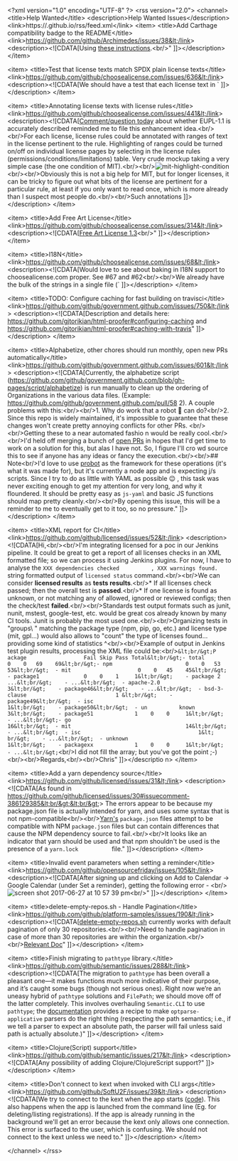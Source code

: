 &lt;?xml version="1.0" encoding="UTF-8" ?&gt;
&lt;rss version="2.0"&gt;
&lt;channel&gt;
&lt;title&gt;Help Wanted&lt;/title&gt;
&lt;description&gt;Help Wanted Issues&lt;/description&gt;
&lt;link&gt;https://.github.io/rss/feed.xml&lt;/link&gt;
&lt;item&gt;
        &lt;title&gt;Add Carthage compatibility badge to the README&lt;/title&gt;
        &lt;link&gt;https://github.com/github/Archimedes/issues/38&lt;/link&gt;
        &lt;description&gt;&lt;![CDATA[Using [these instructions](https://github.com/Carthage/Carthage/blob/7a0153cc164e301c46527f6e20c886728a0dc218/README.md#declare-your-compatibility).&lt;br/&gt;" ]]&gt;&lt;/description&gt;
&lt;/item&gt;

&lt;item&gt;
        &lt;title&gt;Test that license texts match SPDX plain license texts&lt;/title&gt;
        &lt;link&gt;https://github.com/github/choosealicense.com/issues/636&lt;/link&gt;
        &lt;description&gt;&lt;![CDATA[We should have a test that each license text in ` ]]&gt;&lt;/description&gt;
&lt;/item&gt;

&lt;item&gt;
        &lt;title&gt;Annotating license texts with license rules&lt;/title&gt;
        &lt;link&gt;https://github.com/github/choosealicense.com/issues/441&lt;/link&gt;
        &lt;description&gt;&lt;![CDATA[[Comment/question today](https://github.com/github/choosealicense.com/pull/320#issuecomment-230746990) about whether EUPL-1.1 is accurately described reminded me to file this enhancement idea.&lt;br/&gt;&lt;br/&gt;For each license, license rules could be annotated with ranges of text in the license pertinent to the rule. Highlighting of ranges could be turned on/off on individual license pages by selecting in the license rules (permissions/conditions/limitations) table. Very crude mockup taking a very simple case (the one condition of MIT).&lt;br/&gt;&lt;br/&gt;![mit-highlight-condition](https://cloud.githubusercontent.com/assets/40415/16633043/25735510-437c-11e6-84f8-1e504d48f345.png)&lt;br/&gt;&lt;br/&gt;Obviously this is not a big help for MIT, but for longer licenses, it can be tricky to figure out what bits of the license are pertinent for a particular rule, at least if you only want to read once, which is more already than I suspect most people do.&lt;br/&gt;&lt;br/&gt;Such annotations  ]]&gt;&lt;/description&gt;
&lt;/item&gt;

&lt;item&gt;
        &lt;title&gt;Add Free Art License&lt;/title&gt;
        &lt;link&gt;https://github.com/github/choosealicense.com/issues/314&lt;/link&gt;
        &lt;description&gt;&lt;![CDATA[[Free Art License 1.3](http://artlibre.org/licence/lal/en/)&lt;br/&gt;" ]]&gt;&lt;/description&gt;
&lt;/item&gt;

&lt;item&gt;
        &lt;title&gt;I18N&lt;/title&gt;
        &lt;link&gt;https://github.com/github/choosealicense.com/issues/68&lt;/link&gt;
        &lt;description&gt;&lt;![CDATA[Would love to see about baking in I18N support to choosealicense.com proper. See #67 and #62&lt;br/&gt;&lt;br/&gt;We already have the bulk of the strings in a single file (` ]]&gt;&lt;/description&gt;
&lt;/item&gt;

&lt;item&gt;
        &lt;title&gt;TODO: Configure caching for fast building on travisci&lt;/title&gt;
        &lt;link&gt;https://github.com/github/government.github.com/issues/750&lt;/link&gt;
        &lt;description&gt;&lt;![CDATA[Description and details here: https://github.com/gjtorikian/html-proofer#configuring-caching and https://github.com/gjtorikian/html-proofer#caching-with-travis" ]]&gt;&lt;/description&gt;
&lt;/item&gt;

&lt;item&gt;
        &lt;title&gt;Alphabetize, other chores should run monthly, open new PRs automatically&lt;/title&gt;
        &lt;link&gt;https://github.com/github/government.github.com/issues/601&lt;/link&gt;
        &lt;description&gt;&lt;![CDATA[Currently, the alphabetize script (https://github.com/github/government.github.com/blob/gh-pages/script/alphabetize)  is run manually to clean up the ordering of Organizations in the various data files. (Example: https://github.com/github/government.github.com/pull/58          2). A couple problems with this:&lt;br/&gt;&lt;br/&gt;1. Why do work that a robot 🤖 can do?&lt;br/&gt;2. Since this repo is widely maintained, it's impossible to guarantee that these changes won't create pretty annoying conflicts for other PRs. &lt;br/&gt;&lt;br/&gt;Getting these to a near automated fashio          n would be really cool.&lt;br/&gt;&lt;br/&gt;I'd held off merging a bunch of [open PRs](https://github.com/github/government.github.com/pulls?utf8=%E2%9C%93&q=is%3Apr%20is%3Aopen%20updated%3A%3E2017-07-01) in hopes that I'd get time to work on a solution for this, but alas I have not. So, I figure I'll cro          wd source this to see if anyone has any ideas or fancy the execution.&lt;br/&gt;&lt;br/&gt;## Note&lt;br/&gt;I'd love to use [probot](https://probot.github.io) as the framework for these operations (it's what it was made for), but it's currently a node app and is expecting j/s scripts. Since I try to do as           little with YAML as possible 😉 , this task was never exciting enough to get my attention for very long, and why it floundered. It should be pretty easy as `js-yaml` and basic JS functions should map pretty cleanly.&lt;br/&gt;&lt;br/&gt;By opening this issue, this will be a reminder to me to eventually get           to it too, so no pressure." ]]&gt;&lt;/description&gt;
&lt;/item&gt;

&lt;item&gt;
        &lt;title&gt;XML report for CI&lt;/title&gt;
        &lt;link&gt;https://github.com/github/licensed/issues/52&lt;/link&gt;
        &lt;description&gt;&lt;![CDATA[Hi,&lt;br/&gt;&lt;br/&gt;I'm integrating licensed for a poc in our Jenkins pipeline. It could be great to get a report of all licenses checks in an XML formatted file; so we can process it using Jenkins plugins. For now, I have to analyse the `XXX dependencies checked          , XXX warnings found.` string formatted output of `licensed status` command.&lt;br/&gt;&lt;br/&gt;We can consider **licensed results** as **tests results**.&lt;br/&gt;* If all licenses check passed; then the overall test is **passed**.&lt;br/&gt;* If one license is found as unknown, or not matching any of           allowed, ignored or reviewed configs; then the check/test **failed**.&lt;br/&gt;&lt;br/&gt;Standards test output formats such as junit, nunit, mstest, google-test, etc. would be great cos already known by many CI tools. Junit is probably the most used one.&lt;br/&gt;&lt;br/&gt;Organizing tests in \"groups\          " matching the package type (npm, pip, go, etc.) and license type (mit, gpl...) would also allows to \"count\" the type of licenses found... providing some kind of statistics ^&lt;br/&gt;&lt;br/&gt;Example of output in Jenkins test plugin results, processing the XML file could be:&lt;br/&gt;```&lt;br/&gt;P          ackage                  Fail Skip Pass Total&lt;br/&gt;- total                     0    0   69    69&lt;br/&gt;- npm                       0    0   53    53&lt;br/&gt;  - mit                     0    0   45    45&lt;br/&gt;    - package1              0    0    1     1&lt;br/&gt;    - package 2                       ...&lt;br/&gt;    - ...&lt;br/&gt;  - apache-2.0                              3&lt;br/&gt;    - package46&lt;br/&gt;    - ...&lt;br/&gt;  - bsd-3-clause                            1 &lt;br/&gt;    - package49&lt;br/&gt;  - isc                                     1&lt;br/&gt;    - package50&lt;br/&gt;  - un          known                                 3&lt;br/&gt;    - package51             1    0    0     1&lt;br/&gt;    - ...&lt;br/&gt;- go                                       16&lt;br/&gt;  - mit                                    14&lt;br/&gt;    - ...&lt;br/&gt;  - isc                                     1&lt;          br/&gt;    - ...&lt;br/&gt;  - unknown                                 1&lt;br/&gt;    - packagexx             1    0    0     1&lt;br/&gt;    - ...&lt;br/&gt;```&lt;br/&gt;I did not fill the array; but you've got the point ;-)&lt;br/&gt;&lt;br/&gt;Regards,&lt;br/&gt;&lt;br/&gt;Chris" ]]&gt;&lt;/descriptio          n&gt;
&lt;/item&gt;

&lt;item&gt;
        &lt;title&gt;Add a yarn dependency source&lt;/title&gt;
        &lt;link&gt;https://github.com/github/licensed/issues/31&lt;/link&gt;
        &lt;description&gt;&lt;![CDATA[As found in https://github.com/github/licensed/issues/30#issuecomment-386129385&lt;br/&gt;&lt;br/&gt;&gt; The errors appear to be because my package.json file is actually intended for yarn, and uses some syntax that is not npm-compatible&lt;br/&gt;&lt;br/&gt;[Yarn's](          https://yarnpkg.com/) `package.json` files attempt to be compatible with NPM `package.json` files but can contain differences that cause the NPM dependency source to fail.&lt;br/&gt;&lt;br/&gt;It looks like an indicator that yarn should be used and that npm shouldn't be used is the presence of a `yarn.lock          ` file." ]]&gt;&lt;/description&gt;
&lt;/item&gt;


&lt;item&gt;
        &lt;title&gt;Invalid event parameters when setting a reminder&lt;/title&gt;
        &lt;link&gt;https://github.com/github/opensourcefriday/issues/105&lt;/link&gt;
        &lt;description&gt;&lt;![CDATA[After signing up and clicking on Add to Calendar -&gt; Google Calendar (under Set a reminder), getting the following error - &lt;br/&gt;![screen shot 2017-06-27 at 10 57 39 pm](https://user-images.githubusercontent.com/6823117/27601277-64e039ce-5b8c-11e7-91d0-6fc0170391ad.png)&lt;br/&gt;" ]]&gt;&lt;/description&gt;
&lt;/item&gt;

&lt;item&gt;
        &lt;title&gt;delete-empty-repos.sh - Handle Pagination&lt;/title&gt;
        &lt;link&gt;https://github.com/github/platform-samples/issues/190&lt;/link&gt;
        &lt;description&gt;&lt;![CDATA[[delete-empty-repos.sh](https://github.com/github/platform-samples/blob/master/api/bash/delete-empty-repos.sh) currently works with default pagination of only 30 repositories.&lt;br/&gt;&lt;br/&gt;Need to handle pagination in case of more than 30 repositories are within the organization.&lt;br/&gt;&lt;br/&gt;[Relevant Doc](https://developer.github.com/v3/guides/traversing-with-pagination/)" ]]&gt;&lt;/description&gt;
&lt;/item&gt;

&lt;item&gt;
        &lt;title&gt;Finish migrating to `pathtype` library.&lt;/title&gt;
        &lt;link&gt;https://github.com/github/semantic/issues/288&lt;/link&gt;
        &lt;description&gt;&lt;![CDATA[The migration to `pathtype` has been overall a pleasant one—it makes functions much more indicative of their purpose, and it’s caught some bugs (though not serious ones). Right now we’re an uneasy hybrid of `pathtype` solutions and `FilePath`; we should move off of the latter completely. This involves overhauling `Semantic.CLI` to use `pathtype`; the [documentation](http://hackage.haskell.org/package/pathtype-0.8.1) provides a recipe to make `optparse-applicative` parsers do the right thing (respecting the path semantics; i.e., if we tell a parser to expect an absolute path, the parser will fail unless said path is actually absolute.)" ]]&gt;&lt;/description&gt;
&lt;/item&gt;

&lt;item&gt;
        &lt;title&gt;Clojure(Script) support&lt;/title&gt;
        &lt;link&gt;https://github.com/github/semantic/issues/217&lt;/link&gt;
        &lt;description&gt;&lt;![CDATA[Any possibility of adding Clojure/ClojureScript support?" ]]&gt;&lt;/description&gt;
&lt;/item&gt;

&lt;item&gt;
        &lt;title&gt;Don't connect to kext when invoked with CLI args&lt;/title&gt;
        &lt;link&gt;https://github.com/github/SoftU2F/issues/39&lt;/link&gt;
        &lt;description&gt;&lt;![CDATA[We try to connect to the kext when the app starts ([code](https://github.com/github/SoftU2F/blob/45825a5bd6e6bad7ae9bd681c8584cbcb6e7fb7b/SoftU2FTool/U2FHID.swift#L24)). This also happens when the app is launched from the command line (Eg. for deleting/listing registrations). If the app is already running in the background we'll get an error because the kext only allows one connection. This error is surfaced to the user, which is confusing. We should not connect to the kext unless we need to." ]]&gt;&lt;/description&gt;
&lt;/item&gt;


&lt;/channel&gt;
&lt;/rss&gt;

